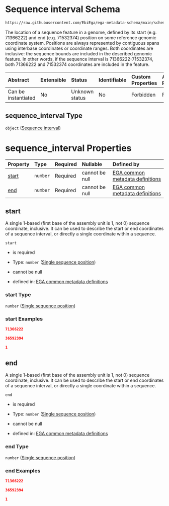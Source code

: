 # Sequence interval Schema

```txt
https://raw.githubusercontent.com/EbiEga/ega-metadata-schema/main/schemas/EGA.common-definitions.json#/definitions/sequence_coordinates/properties/sequence_interval
```

The location of a sequence feature in a genome, defined by its start (e.g. 71366222) and end (e.g. 71532374) position on some reference genomic coordinate system. Positions are always represented by contiguous spans using interbase coordinates or coordinate ranges. Both coordinates are inclusive: the sequence bounds are included in the described genomic feature. In other words, if the sequence interval is 71366222-71532374, both 71366222 and 71532374 coordinates are included in the feature.

| Abstract            | Extensible | Status         | Identifiable | Custom Properties | Additional Properties | Access Restrictions | Defined In                                                                                           |
| :------------------ | :--------- | :------------- | :----------- | :---------------- | :-------------------- | :------------------ | :--------------------------------------------------------------------------------------------------- |
| Can be instantiated | No         | Unknown status | No           | Forbidden         | Forbidden             | none                | [EGA.common-definitions.json\*](../../../schemas/EGA.common-definitions.json "open original schema") |

## sequence\_interval Type

`object` ([Sequence interval](ega-12-definitions-sequence-coordinates-properties-sequence-interval.md))

# sequence\_interval Properties

| Property        | Type     | Required | Nullable       | Defined by                                                                                                                                                                                                                                                                                                                             |
| :-------------- | :------- | :------- | :------------- | :------------------------------------------------------------------------------------------------------------------------------------------------------------------------------------------------------------------------------------------------------------------------------------------------------------------------------------- |
| [start](#start) | `number` | Required | cannot be null | [EGA common metadata definitions](ega-12-definitions-sequence-coordinates-properties-sequence-interval-properties-single-sequence-position.md "https://raw.githubusercontent.com/EbiEga/ega-metadata-schema/main/schemas/EGA.common-definitions.json#/definitions/sequence_coordinates/properties/sequence_interval/properties/start") |
| [end](#end)     | `number` | Required | cannot be null | [EGA common metadata definitions](ega-12-definitions-sequence-coordinates-properties-sequence-interval-properties-single-sequence-position-1.md "https://raw.githubusercontent.com/EbiEga/ega-metadata-schema/main/schemas/EGA.common-definitions.json#/definitions/sequence_coordinates/properties/sequence_interval/properties/end") |

## start

A single 1-based (first base of the assembly unit is 1, not 0) sequence coordinate, inclusive. It can be used to describe the start or end coordinates of a sequence interval, or directly a single coordinate within a sequence.

`start`

*   is required

*   Type: `number` ([Single sequence position](ega-12-definitions-sequence-coordinates-properties-sequence-interval-properties-single-sequence-position.md))

*   cannot be null

*   defined in: [EGA common metadata definitions](ega-12-definitions-sequence-coordinates-properties-sequence-interval-properties-single-sequence-position.md "https://raw.githubusercontent.com/EbiEga/ega-metadata-schema/main/schemas/EGA.common-definitions.json#/definitions/sequence_coordinates/properties/sequence_interval/properties/start")

### start Type

`number` ([Single sequence position](ega-12-definitions-sequence-coordinates-properties-sequence-interval-properties-single-sequence-position.md))

### start Examples

```json
71366222
```

```json
36592394
```

```json
1
```

## end

A single 1-based (first base of the assembly unit is 1, not 0) sequence coordinate, inclusive. It can be used to describe the start or end coordinates of a sequence interval, or directly a single coordinate within a sequence.

`end`

*   is required

*   Type: `number` ([Single sequence position](ega-12-definitions-sequence-coordinates-properties-sequence-interval-properties-single-sequence-position-1.md))

*   cannot be null

*   defined in: [EGA common metadata definitions](ega-12-definitions-sequence-coordinates-properties-sequence-interval-properties-single-sequence-position-1.md "https://raw.githubusercontent.com/EbiEga/ega-metadata-schema/main/schemas/EGA.common-definitions.json#/definitions/sequence_coordinates/properties/sequence_interval/properties/end")

### end Type

`number` ([Single sequence position](ega-12-definitions-sequence-coordinates-properties-sequence-interval-properties-single-sequence-position-1.md))

### end Examples

```json
71366222
```

```json
36592394
```

```json
1
```

